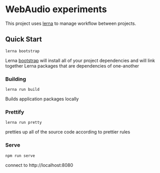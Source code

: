 # WebAudio experiments

This project uses [lerna](https://github.com/lerna/lerna) to manage workflow between projects.

## Quick Start

`lerna bootstrap`

Lerna [bootstrap](https://github.com/lerna/lerna#bootstrap) will install all of your project dependencies and will
 link together Lerna packages that are dependencies of one-another 

### Building

`lerna run build`

Builds application packages locally

### Prettify

`lerna run pretty`

pretties up all of the source code according to prettier rules

### Serve

`npm run serve`

connect to http://localhost:8080
